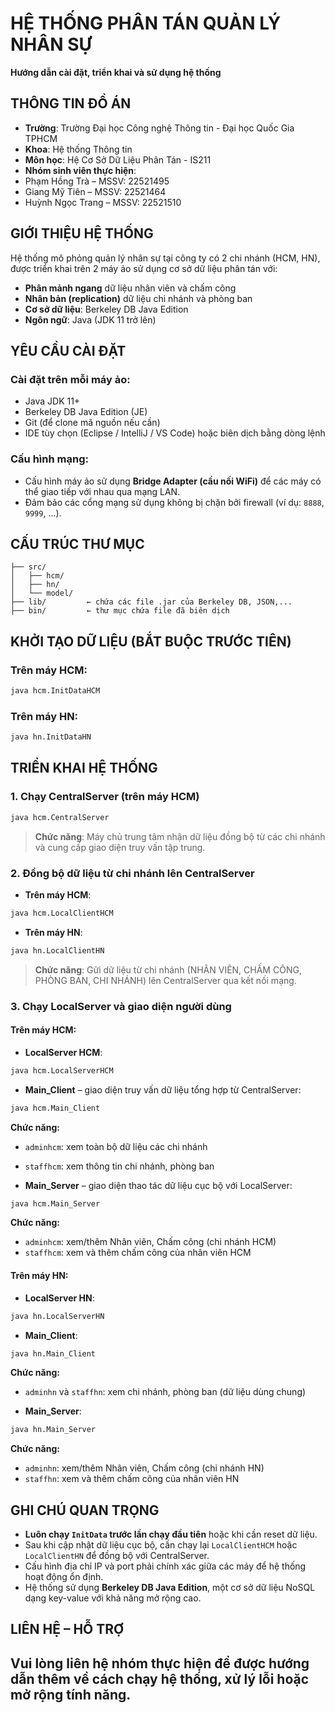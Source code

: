 # HỆ THỐNG PHÂN TÁN QUẢN LÝ NHÂN SỰ


**Hướng dẫn cài đặt, triển khai và sử dụng hệ thống**


## THÔNG TIN ĐỒ ÁN


- **Trường**: Trường Đại học Công nghệ Thông tin - Đại học Quốc Gia TPHCM
- **Khoa**: Hệ thống Thông tin
- **Môn học**: Hệ Cơ Sở Dữ Liệu Phân Tán - IS211
- **Nhóm sinh viên thực hiện**:
 - Phạm Hồng Trà – MSSV: 22521495
 - Giang Mỹ Tiên – MSSV: 22521464
 - Huỳnh Ngọc Trang – MSSV: 22521510


## GIỚI THIỆU HỆ THỐNG


Hệ thống mô phỏng quản lý nhân sự tại công ty có 2 chi nhánh (HCM, HN), được triển khai trên 2 máy ảo sử dụng cơ sở dữ liệu phân tán với:


- **Phân mảnh ngang** dữ liệu nhân viên và chấm công
- **Nhân bản (replication)** dữ liệu chi nhánh và phòng ban
- **Cơ sở dữ liệu**: Berkeley DB Java Edition
- **Ngôn ngữ**: Java (JDK 11 trở lên)


## YÊU CẦU CÀI ĐẶT


### Cài đặt trên mỗi máy ảo:


- Java JDK 11+
- Berkeley DB Java Edition (JE)
- Git (để clone mã nguồn nếu cần)
- IDE tùy chọn (Eclipse / IntelliJ / VS Code) hoặc biên dịch bằng dòng lệnh


### Cấu hình mạng:


- Cấu hình máy ảo sử dụng **Bridge Adapter (cầu nối WiFi)** để các máy có thể giao tiếp với nhau qua mạng LAN.
- Đảm bảo các cổng mạng sử dụng không bị chặn bởi firewall (ví dụ: `8888`, `9999`, ...).


## CẤU TRÚC THƯ MỤC


```
├── src/
│   ├── hcm/
│   ├── hn/
│   └── model/
├── lib/         ← chứa các file .jar của Berkeley DB, JSON,...
├── bin/         ← thư mục chứa file đã biên dịch
```


## KHỞI TẠO DỮ LIỆU (BẮT BUỘC TRƯỚC TIÊN)


### Trên máy HCM:


```bash
java hcm.InitDataHCM
```


### Trên máy HN:


```bash
java hn.InitDataHN
```


## TRIỂN KHAI HỆ THỐNG


### 1. Chạy CentralServer (trên máy HCM)


```bash
java hcm.CentralServer
```


> **Chức năng**: Máy chủ trung tâm nhận dữ liệu đồng bộ từ các chi nhánh và cung cấp giao diện truy vấn tập trung.


### 2. Đồng bộ dữ liệu từ chi nhánh lên CentralServer


- **Trên máy HCM**:


```bash
java hcm.LocalClientHCM
```


- **Trên máy HN**:


```bash
java hn.LocalClientHN
```


> **Chức năng**: Gửi dữ liệu từ chi nhánh (NHÂN VIÊN, CHẤM CÔNG, PHÒNG BAN, CHI NHÁNH) lên CentralServer qua kết nối mạng.


### 3. Chạy LocalServer và giao diện người dùng


#### Trên máy HCM:


- **LocalServer HCM**:


```bash
java hcm.LocalServerHCM
```


- **Main_Client** – giao diện truy vấn dữ liệu tổng hợp từ CentralServer:


```bash
java hcm.Main_Client
```


**Chức năng:**


- `adminhcm`: xem toàn bộ dữ liệu các chi nhánh
- `staffhcm`: xem thông tin chi nhánh, phòng ban


- **Main_Server** – giao diện thao tác dữ liệu cục bộ với LocalServer:


```bash
java hcm.Main_Server
```


**Chức năng:**


- `adminhcm`: xem/thêm Nhân viên, Chấm công (chi nhánh HCM)
- `staffhcm`: xem và thêm chấm công của nhân viên HCM


#### Trên máy HN:


- **LocalServer HN**:


```bash
java hn.LocalServerHN
```


- **Main_Client**:


```bash
java hn.Main_Client
```


**Chức năng:**


- `adminhn` và `staffhn`: xem chi nhánh, phòng ban (dữ liệu dùng chung)


- **Main_Server**:


```bash
java hn.Main_Server
```


**Chức năng:**


- `adminhn`: xem/thêm Nhân viên, Chấm công (chi nhánh HN)
- `staffhn`: xem và thêm chấm công của nhân viên HN


## GHI CHÚ QUAN TRỌNG


- **Luôn chạy `InitData` trước lần chạy đầu tiên** hoặc khi cần reset dữ liệu.
- Sau khi cập nhật dữ liệu cục bộ, cần chạy lại `LocalClientHCM` hoặc `LocalClientHN` để đồng bộ với CentralServer.
- Cấu hình địa chỉ IP và port phải chính xác giữa các máy để hệ thống hoạt động ổn định.
- Hệ thống sử dụng **Berkeley DB Java Edition**, một cơ sở dữ liệu NoSQL dạng key-value với khả năng mở rộng cao.


## LIÊN HỆ – HỖ TRỢ


Vui lòng liên hệ nhóm thực hiện để được hướng dẫn thêm về cách chạy hệ thống, xử lý lỗi hoặc mở rộng tính năng.
---
